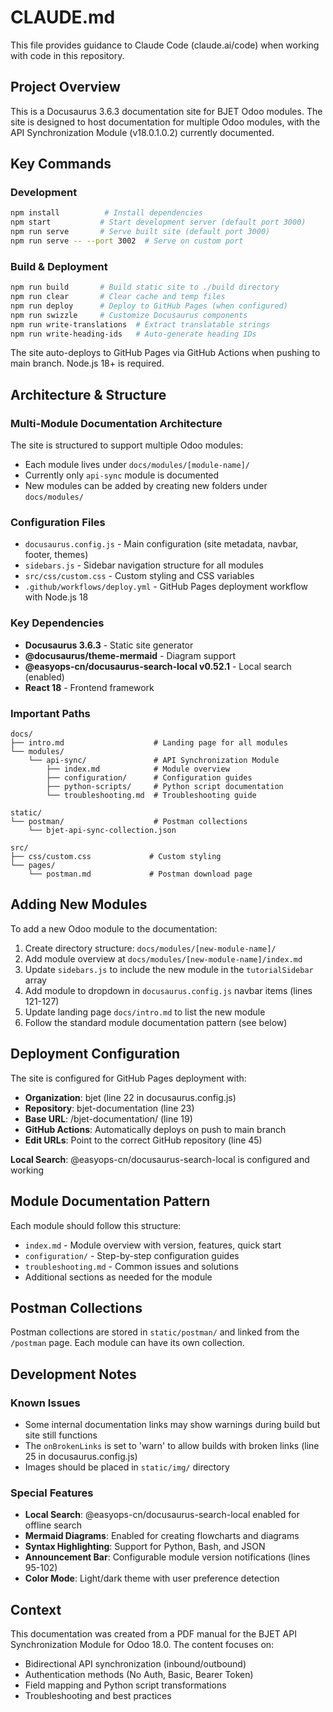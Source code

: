 # CLAUDE.md

This file provides guidance to Claude Code (claude.ai/code) when working with code in this repository.

## Project Overview

This is a Docusaurus 3.6.3 documentation site for BJET Odoo modules. The site is designed to host documentation for multiple Odoo modules, with the API Synchronization Module (v18.0.1.0.2) currently documented.

## Key Commands

### Development
```bash
npm install          # Install dependencies
npm start           # Start development server (default port 3000)
npm run serve       # Serve built site (default port 3000)
npm run serve -- --port 3002  # Serve on custom port
```

### Build & Deployment
```bash
npm run build       # Build static site to ./build directory
npm run clear       # Clear cache and temp files
npm run deploy      # Deploy to GitHub Pages (when configured)
npm run swizzle     # Customize Docusaurus components
npm run write-translations  # Extract translatable strings
npm run write-heading-ids   # Auto-generate heading IDs
```

The site auto-deploys to GitHub Pages via GitHub Actions when pushing to main branch. Node.js 18+ is required.

## Architecture & Structure

### Multi-Module Documentation Architecture
The site is structured to support multiple Odoo modules:
- Each module lives under `docs/modules/[module-name]/`
- Currently only `api-sync` module is documented
- New modules can be added by creating new folders under `docs/modules/`

### Configuration Files
- `docusaurus.config.js` - Main configuration (site metadata, navbar, footer, themes)
- `sidebars.js` - Sidebar navigation structure for all modules
- `src/css/custom.css` - Custom styling and CSS variables
- `.github/workflows/deploy.yml` - GitHub Pages deployment workflow with Node.js 18

### Key Dependencies
- **Docusaurus 3.6.3** - Static site generator
- **@docusaurus/theme-mermaid** - Diagram support
- **@easyops-cn/docusaurus-search-local v0.52.1** - Local search (enabled)
- **React 18** - Frontend framework

### Important Paths
```
docs/
├── intro.md                    # Landing page for all modules
└── modules/
    └── api-sync/               # API Synchronization Module
        ├── index.md            # Module overview
        ├── configuration/      # Configuration guides
        ├── python-scripts/     # Python script documentation
        └── troubleshooting.md  # Troubleshooting guide

static/
└── postman/                    # Postman collections
    └── bjet-api-sync-collection.json

src/
├── css/custom.css             # Custom styling
└── pages/
    └── postman.md             # Postman download page
```

## Adding New Modules

To add a new Odoo module to the documentation:

1. Create directory structure: `docs/modules/[new-module-name]/`
2. Add module overview at `docs/modules/[new-module-name]/index.md`
3. Update `sidebars.js` to include the new module in the `tutorialSidebar` array
4. Add module to dropdown in `docusaurus.config.js` navbar items (lines 121-127)
5. Update landing page `docs/intro.md` to list the new module
6. Follow the standard module documentation pattern (see below)

## Deployment Configuration

The site is configured for GitHub Pages deployment with:
- **Organization**: bjet (line 22 in docusaurus.config.js)
- **Repository**: bjet-documentation (line 23)
- **Base URL**: /bjet-documentation/ (line 19)
- **GitHub Actions**: Automatically deploys on push to main branch
- **Edit URLs**: Point to the correct GitHub repository (line 45)

**Local Search**: @easyops-cn/docusaurus-search-local is configured and working

## Module Documentation Pattern

Each module should follow this structure:
- `index.md` - Module overview with version, features, quick start
- `configuration/` - Step-by-step configuration guides
- `troubleshooting.md` - Common issues and solutions
- Additional sections as needed for the module

## Postman Collections

Postman collections are stored in `static/postman/` and linked from the `/postman` page. Each module can have its own collection.

## Development Notes

### Known Issues
- Some internal documentation links may show warnings during build but site still functions
- The `onBrokenLinks` is set to 'warn' to allow builds with broken links (line 25 in docusaurus.config.js)
- Images should be placed in `static/img/` directory

### Special Features
- **Local Search**: @easyops-cn/docusaurus-search-local enabled for offline search
- **Mermaid Diagrams**: Enabled for creating flowcharts and diagrams
- **Syntax Highlighting**: Support for Python, Bash, and JSON
- **Announcement Bar**: Configurable module version notifications (lines 95-102)
- **Color Mode**: Light/dark theme with user preference detection

## Context

This documentation was created from a PDF manual for the BJET API Synchronization Module for Odoo 18.0. The content focuses on:
- Bidirectional API synchronization (inbound/outbound)
- Authentication methods (No Auth, Basic, Bearer Token)
- Field mapping and Python script transformations
- Troubleshooting and best practices
